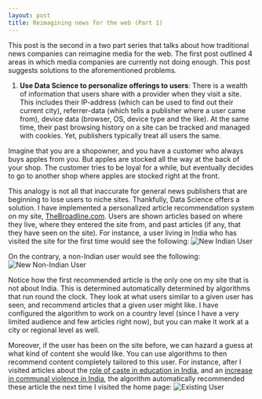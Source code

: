 ```yaml
---
layout: post
title: Reimagining news for the web (Part 1)
---
```


This post is the second in a two part series that talks about how traditional news companies can reimagine media for the web. The first post outlined 4 areas in which media companies are currently not doing enough. This post suggests solutions to the aforementioned problems.

1. **Use Data Science to personalize offerings to users**: There is a wealth of information that users share with a provider when they visit a site. This includes their IP-address (which can be used to find out their current city), referrer-data (which tells a publisher where a user came from), device data (browser, OS, device type and the like). At the same time, their past browsing history on a site can be tracked and managed with cookies. Yet, publishers typically treat all users the same.

Imagine that you are a shopowner, and you have a customer who always buys apples from you. But apples are stocked all the way at the back of your shop. The customer tries to be loyal for a while, but eventually decides to go to another shop where apples are stocked right at the front.

This analogy is not all that inaccurate for general news publishers that are beginning to lose users to niche sites. Thankfully, Data Science offers a solution. I have implemented a personalized article recommendation system on my site, [TheBroadline.com](http://thebroadline.com). Users are shown articles based on where they live, where they entered the site from, and past articles (if any, that they have seen on the site). For instance, a user living in India who has visited the site for the first time would see the following:
![New Indian User](http://rishsriv.github.io/images/broadline_home_personalization_india.png)

On the contrary, a non-Indian user would see the following:
![New Non-Indian User](http://rishsriv.github.io/images/broadline_home_personalization_usa.png)

Notice how the first recommended article is the only one on my site that is not about India. This is determined automatically determined by algorithms that run round the clock. They look at what users similar to a given user has seen, and recommend articles that a given user might like. I have configured the algorithm to work on a country level (since I have a very limited audience and few articles right now), but you can make it work at a city or regional level as well.

Moreover, if the user has been on the site before, we can hazard a guess at what kind of content she would like. You can use algorithms to then recommend content completely tailored to this user. For instance, after I visited articles about the [role of caste in education in India](http://thebroadline.com/caste-is-not-in-the-past-cbse-class-xii-results.html), and an [increase in communal violence in India](http://thebroadline.com/we-did-the-math-communal-violence-is-indeed-rising-across.html), the algorithm automatically recommended these article the next time I visited the home page:
![Existing User](http://rishsriv.github.io/images/broadline_home_personalization_old_user.png)
